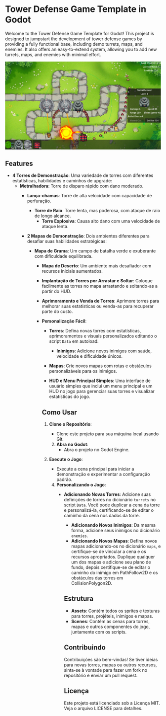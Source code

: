 # Tower Defense Game Template in Godot

Welcome to the Tower Defense Game Template for Godot! This project is designed to jumpstart the development of tower defense games by providing a fully functional base, including demo turrets, maps, and enemies. It also offers an easy-to-extend system, allowing you to add new turrets, maps, and enemies with minimal effort.

![Screenshot](/Assets/preview_stuff/screenshot.png?raw=true "Screenshot")

## Features

- **4 Torres de Demonstração**: Uma variedade de torres com diferentes estatísticas, habilidades e caminhos de upgrade:
  - **Metralhadora**: Torre de disparo rápido com dano moderado.
    - **Lança-chamas**: Torre de alta velocidade com capacidade de perfuração.
      - **Torre de Raio**: Torre lenta, mas poderosa, com ataque de raio de longo alcance.
        - **Torre Explosiva**: Causa alto dano com uma velocidade de ataque lenta.

	- **2 Mapas de Demonstração**: Dois ambientes diferentes para desafiar suas habilidades estratégicas:
	  - **Mapa de Grama**: Um campo de batalha verde e exuberante com dificuldade equilibrada.
	    - **Mapa de Deserto**: Um ambiente mais desafiador com recursos iniciais aumentados.

	    - **Implantação de Torres por Arrastar e Soltar**: Coloque facilmente as torres no mapa arrastando e soltando-as a partir do HUD.

	    - **Aprimoramento e Venda de Torres**: Aprimore torres para melhorar suas estatísticas ou venda-as para recuperar parte do custo.

	    - **Personalização Fácil**:
	      - **Torres**: Defina novas torres com estatísticas, aprimoramentos e visuais personalizados editando o script `Data` em autoload.
	        - **Inimigos**: Adicione novos inimigos com saúde, velocidade e dificuldade únicos.
		  - **Mapas**: Crie novos mapas com rotas e obstáculos personalizáveis para os inimigos.

		  - **HUD e Menu Principal Simples**: Uma interface de usuário simples que inclui um menu principal e um HUD no jogo para gerenciar suas torres e visualizar estatísticas do jogo.

		  ## Como Usar

		  1. **Clone o Repositório**:
		     - Clone este projeto para sua máquina local usando Git.

		     2. **Abra no Godot**:
		        - Abra o projeto no Godot Engine.

			3. **Execute o Jogo**:
			   - Execute a cena principal para iniciar a demonstração e experimentar a configuração padrão.

			   4. **Personalizando o Jogo**:
			      - **Adicionando Novas Torres**: Adicione suas definições de torres no dicionário `turrets` no script `Data`. Você pode duplicar a cena da torre e personalizá-la, certificando-se de editar o caminho da cena nos dados da torre.
			         - **Adicionando Novos Inimigos**: Da mesma forma, adicione seus inimigos no dicionário `enemies`.
				    - **Adicionando Novos Mapas**: Defina novos mapas adicionando-os no dicionário `maps`, e certifique-se de vincular a cena e os recursos apropriados. Duplique qualquer um dos mapas e adicione seu plano de fundo, depois certifique-se de editar o caminho do inimigo em PathFollow2D e os obstáculos das torres em CollisionPolygon2D.

				    ## Estrutura

				    - **Assets**: Contém todos os sprites e texturas para torres, projéteis, inimigos e mapas.
				    - **Scenes**: Contém as cenas para torres, mapas e outros componentes do jogo, juntamente com os scripts.

				    ## Contribuindo

				    Contribuições são bem-vindas! Se tiver ideias para novas torres, mapas ou outros recursos, sinta-se à vontade para fazer um fork no repositório e enviar um pull request.

				    ## Licença

				    Este projeto está licenciado sob a Licença MIT. Veja o arquivo LICENSE para detalhes.

